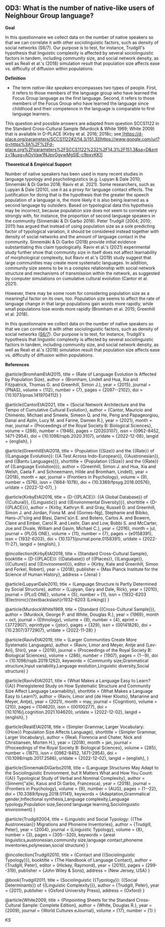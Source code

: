 
## OD3: What is the number of native-like users of Neighbour Group language?



**Goal**

In this questionnaire we collect data on the number of native speakers so that we can correlate it with other sociolinguistic factors, such as density of social networks (S6/7). Our purpose is to test, for instance, Trudgill's hypothesis that linguistic complexity is affected by several sociolinguistic factors in tandem, including community size, and social network density, as well as Reali et al.'s (2018) simulation result that population size affects ease vs. difficulty of diffusion within populations.



**Definition**

- The term *native-like speakers* encompasses two types of people. First, it refers to those members of the language group who have learned the Focus Group language as the first language. Second, it refers to those members of the Focus Group who have learned the language since childhood and their competence in the language is comparable to first language learners.




This question and possible answers are adapted from question SCCS1122 in the Standard Cross-Cultural Sample (Murdock & White 1969; White 2009) that is available in D-PLACE (Kirby et al. 2016; 2018c; see[ ](https://www.google.com/url?q=https%3A%2F%2Fd-place.org%2Fparameters%2FSCCS1122%232%2F14.3%2F151.3&sa=D&sntz=1&usg=AOvVaw1NJpvOgywMgSIE-c9pxyKK)[https://d-place.org/parameters/SCCS1122#2/14.3/151.3](https://www.google.com/url?q=https%3A%2F%2Fd-place.org%2Fparameters%2FSCCS1122%232%2F14.3%2F151.3&sa=D&sntz=1&usg=AOvVaw1NJpvOgywMgSIE-c9pxyKK))



**Theoretical & Empirical Support**

Number of native speakers has been used in many recent studies in language typology and psycholinguistics (e.g. Lupyan & Dale 2010; Sinnemäki & Di Garbo 2018; Raviv et al. 2021). Some researchers, such as Lupyan & Dale (2010), use it as a proxy for language contact effects. The justification for doing that is the hypothesis that the greater the speech population of a language is, the more likely it is also being learned as a second language by outsiders. Based on typological data this hypothesis may be incorrect, because population size does not seem to correlate very strongly with, for instance, the proportion of second language speakers in the community (Sinnemäki & Di Garbo 2018). Peter Trudgill (2004; 2010; 2011) has argued that instead of using population size as a sole predicting factor of typological variation, it should be considered instead together with density of social networks and the amount of language contact in the community. Sinnemäki & Di Garbo (2018) provide initial evidence substantiating this claim typologically. Raviv et al.'s (2021) experimental study further show that community size in itself does not affect learnability of morphological complexity, but Raviv et al.'s (2019) study suggest that large communities may create more systematic languages. In addition, community size seems to be in a complex relationship with social network structure and mechanisms of transmission within the network, as suggested by computer simulations on cumulative cultural evolution (Cantor et al. 2021).



However, there may be some room for considering population size as a meaningful factor on its own, too. Population size seems to affect the rate of language change in that large populations gain words more rapidly, while small populations lose words more rapidly (Bromham et al. 2015; Greenhill et al. 2018).



In this questionnaire we collect data on the number of native speakers so that we can correlate it with other sociolinguistic factors, such as density of social networks ([S6/7](https://www.google.com/url?q=https%3A%2F%2Fsites.google.com%2Fview%2Frs210205edomains-questionnaire%2Fhome%23h.19wgm7q3xh3a&sa=D&sntz=1&usg=AOvVaw2k4kLt4stwi_nPNTRWN3eN)). Our purpose is to test, for instance, Trudgill's hypothesis that linguistic complexity is affected by several sociolinguistic factors in tandem, including community size, and social network density, as well as Reali et al.'s (2018) simulation result that population size affects ease vs. difficulty of diffusion within populations.


**References**

@article{BromhamEtAl2015,
  title = {Rate of Language Evolution Is Affected by Population Size},
  author = {Bromham, Lindell and Hua, Xia and Fitzpatrick, Thomas G. and Greenhill, Simon J.},
  year = {2015},
  journal = {PNAS},
  volume = {112},
  number = {7},
  pages = {2097--2102},
  doi = {10.1073/pnas.1419704112}
}

@article{CantorEtAl2021,
  title = {Social Network Architecture and the Tempo of Cumulative Cultural Evolution},
  author = {Cantor, Mauricio and Chimento, Michael and Smeele, Simeon Q. and He, Peng and Papageorgiou, Danai and Aplin, Lucy M. and Farine, Damien R.},
  year = {2021},
  month = mar,
  journal = {Proceedings of the Royal Society B: Biological Sciences},
  volume = {288},
  number = {1946},
  pages = {20203107},
  issn = {0962-8452, 1471-2954},
  doi = {10.1098/rspb.2020.3107},
  urldate = {2022-12-08},
  langid = {english},
}

@article{GreenhillEtAl2018,
  title = {Population {{Size}} and the {{Rate}} of {{Language Evolution}}: {{A Test Across Indo-European}}, {{Austronesian}}, and {{Bantu Languages}}},
  shorttitle = {Population {{Size}} and the {{Rate}} of {{Language Evolution}}},
  author = {Greenhill, Simon J. and Hua, Xia and Welsh, Caela F. and Schneemann, Hilde and Bromham, Lindell},
  year = {2018},
  month = apr,
  journal = {Frontiers in Psychology},
  volume = {9},
  number = {576},
  issn = {1664-1078},
  doi = {10.3389/fpsyg.2018.00576},
  urldate = {2022-12-07},
}

@article{KirbyEtAl2016,
  title = {D-{{PLACE}}: {{A Global Database}} of {{Cultural}}, {{Linguistic}} and {{Environmental Diversity}}},
  shorttitle = {D-{{PLACE}}},
  author = {Kirby, Kathryn R. and Gray, Russell D. and Greenhill, Simon J. and Jordan, Fiona M. and {Gomes-Ng}, Stephanie and Bibiko, Hans-J{\"o}rg and Blasi, Dami{\'a}n E. and Botero, Carlos A. and Bowern, Claire and Ember, Carol R. and Leehr, Dan and Low, Bobbi S. and McCarter, Joe and Divale, William and Gavin, Michael C.},
  year = {2016},
  month = jul,
  journal = {PLOS ONE},
  volume = {11},
  number = {7},
  pages = {e0158391},
  issn = {1932-6203},
  doi = {10.1371/journal.pone.0158391},
  urldate = {2022-11-27},
  langid = {english},
}

@incollection{KirbyEtAl2018,
  title = {Standard Cross-Cultural Sample},
  booktitle = {D-{{PLACE}}: {{Database}} of {{Places}}, {{Language}}, {{Culture}} and {{Environment}}},
  editor = {Kirby, Kate and Greenhill, Simon and Forkel, Robert},
  year = {2018},
  publisher = {Max Planck Institute for the Science of Human History},
  address = {Jena}
}

@article{LupyanDale2010,
  title = {Language Structure Is Partly Determined by Social Structure},
  author = {Lupyan, Gary and Dale, Rick},
  year = {2010},
  journal = {PLoS ONE},
  volume = {5},
  number = {1},
  issn = {1932-6203 (Electronic){\textbackslash}r1932-6203 (Linking)}
}

@article{MurdockWhite1969,
  title = {Standard {{Cross-Cultural Sample}}},
  author = {Murdock, George P. and White, Douglas R.},
  year = {1969},
  month = oct,
  journal = {Ethnology},
  volume = {8},
  number = {4},
  eprint = {3772907},
  eprinttype = {jstor},
  pages = {329},
  issn = {00141828},
  doi = {10.2307/3772907},
  urldate = {2022-11-28}
}

@article{RavivEtAl2019,
  title = {Larger Communities Create More Systematic Languages},
  author = {Raviv, Limor and Meyer, Antje and {Lev-Ari}, Shiri},
  year = {2019},
  journal = {Proceedings of the Royal Society B: Biological Sciences},
  volume = {286},
  number = {1907},
  pages = {1--9},
  doi = {10.1098/rspb.2019.1262},
  keywords = {Community size,Grammatical structure,Input variability,Language evolution,Linguistic diversity,Social structure}
}

@article{RavivEtAl2021,
  title = {What Makes a Language Easy to Learn? {{A}} Preregistered Study on How Systematic Structure and Community Size Affect Language Learnability},
  shorttitle = {What Makes a Language Easy to Learn?},
  author = {Raviv, Limor and {de Heer Kloots}, Marianne and Meyer, Antje},
  year = {2021},
  month = may,
  journal = {Cognition},
  volume = {210},
  pages = {104620},
  issn = {00100277},
  doi = {10.1016/j.cognition.2021.104620},
  urldate = {2022-12-02},
  langid = {english},
}

@article{RealiEtAl2018,
  title = {Simpler Grammar, Larger Vocabulary: {{How}} Population Size Affects Language},
  shorttitle = {Simpler Grammar, Larger Vocabulary},
  author = {Reali, Florencia and Chater, Nick and Christiansen, Morten H.},
  year = {2018},
  month = jan,
  journal = {Proceedings of the Royal Society B: Biological Sciences},
  volume = {285},
  number = {1871},
  issn = {0962-8452, 1471-2954},
  doi = {10.1098/rspb.2017.2586},
  urldate = {2022-12-02},
  langid = {english},
}

@article{SinnemakiDiGarbo2018,
  title = {Language Structures May Adapt to the Sociolinguistic Environment, but It Matters What and How You Count: {{A}} Typological Study of Verbal and Nominal Complexity},
  author = {Sinnem{\"a}ki, Kaius and Di Garbo, Francesca},
  year = {2018},
  journal = {Frontiers in Psychology},
  volume = {9},
  number = {AUG},
  pages = {1--22},
  doi = {10.3389/fpsyg.2018.01141},
  keywords = {Adaptation,Grammatical gender,Inflectional synthesis,Language complexity,Language typology,Population size,Second language learning,Sociolinguistic environment}
}

@article{Trudgill2004,
  title = {Linguistic and Social Typology: {{The Austronesian}} Migrations and Phoneme Inventories},
  author = {Trudgill, Peter},
  year = {2004},
  journal = {Linguistic Typology},
  volume = {8},
  number = {3},
  pages = {305--320},
  keywords = {areal linguistics,austronesian,community size,language contact,phoneme inventories,polynesian,social structure}
}

@incollection{Trudgill2010,
  title = {Contact and {{Sociolinguistic Typology}}},
  booktitle = {The Handbook of Language Contact},
  author = {Trudgill, Peter},
  editor = {Hickey, Raymond},
  year = {2010},
  pages = {299--319},
  publisher = {John Wiley \& Sons},
  address = {New Jersey, USA}
}

@book{Trudgill2011,
  title = {Sociolinguistic {{Typology}}: {{Social Determinants}} of {{Linguistic Complexity}}},
  author = {Trudgill, Peter},
  year = {2011},
  publisher = {Oxford University Press},
  address = {Oxford}
}

@article{White2009,
  title = {Pinpointing Sheets for the Standard Cross-Cultural Sample: Complete Edition},
  author = {White, Douglas R.},
  year = {2009},
  journal = {World Cultures eJournal},
  volume = {17},
  number = {1}
}



*KS*
